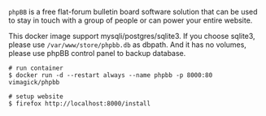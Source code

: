 `phpBB` is a free flat-forum bulletin board software solution
that can be used to stay in touch with a group of people
or can power your entire website.

This docker image support mysqli/postgres/sqlite3.
If you choose sqlite3, please use `/var/www/store/phpbb.db` as dbpath.
And it has no volumes, please use phpBB control panel to backup database.

```
# run container
$ docker run -d --restart always --name phpbb -p 8000:80 vimagick/phpbb

# setup website
$ firefox http://localhost:8000/install
```
